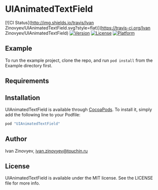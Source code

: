 # UIAnimatedTextField

[![CI Status](http://img.shields.io/travis/Ivan Zinovyev/UIAnimatedTextField.svg?style=flat)](https://travis-ci.org/Ivan Zinovyev/UIAnimatedTextField)
[![Version](https://img.shields.io/cocoapods/v/UIAnimatedTextField.svg?style=flat)](http://cocoapods.org/pods/UIAnimatedTextField)
[![License](https://img.shields.io/cocoapods/l/UIAnimatedTextField.svg?style=flat)](http://cocoapods.org/pods/UIAnimatedTextField)
[![Platform](https://img.shields.io/cocoapods/p/UIAnimatedTextField.svg?style=flat)](http://cocoapods.org/pods/UIAnimatedTextField)

## Example

To run the example project, clone the repo, and run `pod install` from the Example directory first.

## Requirements

## Installation

UIAnimatedTextField is available through [CocoaPods](http://cocoapods.org). To install
it, simply add the following line to your Podfile:

```ruby
pod "UIAnimatedTextField"
```

## Author

Ivan Zinovyev, ivan.zinovyev@touchin.ru

## License

UIAnimatedTextField is available under the MIT license. See the LICENSE file for more info.
